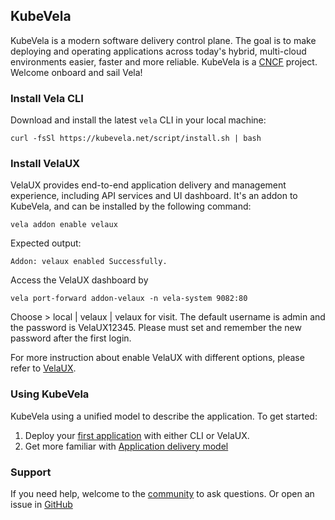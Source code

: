 ## KubeVela

KubeVela is a modern software delivery control plane. The goal is to make deploying and operating applications across 
today's hybrid, multi-cloud environments easier, faster and more reliable. KubeVela is a [CNCF](https://cncf.io) project. 
Welcome onboard and sail Vela!

### Install Vela CLI

Download and install the latest `vela` CLI in your local machine:

```shell
curl -fsSl https://kubevela.net/script/install.sh | bash
```

### Install VelaUX

VelaUX provides end-to-end application delivery and management experience, including API services and UI dashboard. It's
an addon to KubeVela, and can be installed by the following command:

```shell
vela addon enable velaux
```

Expected output:

```shell
Addon: velaux enabled Successfully.
```

Access the VelaUX dashboard by

```shell
vela port-forward addon-velaux -n vela-system 9082:80
```

Choose > local | velaux | velaux for visit. The default username is admin and the password is VelaUX12345. 
Please must set and remember the new password after the first login.

For more instruction about enable VelaUX with different options, please refer to [VelaUX](https://kubevela.net/docs/reference/addons/velaux).

### Using KubeVela

KubeVela using a unified model to describe the application. To get started:

1. Deploy your [first application](https://kubevela.net/docs/quick-start) with either CLI or VelaUX.
2. Get more familiar with [Application delivery model](https://kubevela.net/docs/getting-started/core-concept)

### Support

If you need help, welcome to the [community](https://github.com/kubevela/community#communication) to ask questions. Or 
open an issue in [GitHub](https://github.com/kubevela/kubevela/issues)
